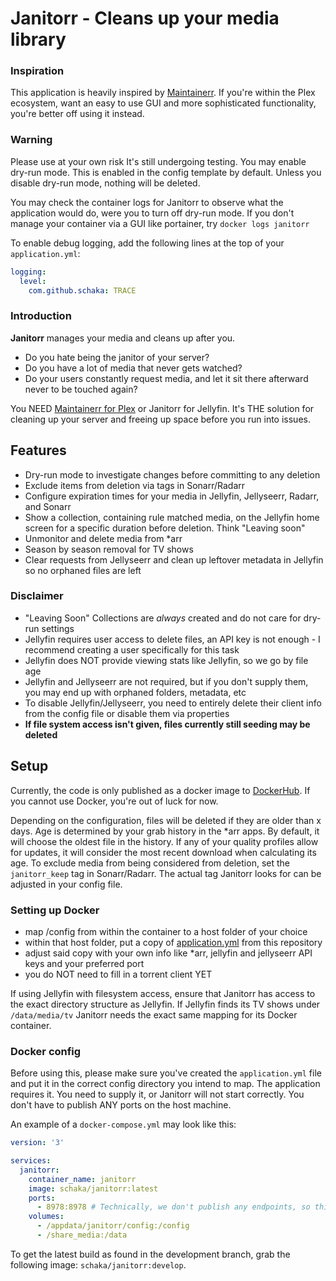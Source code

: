 # Janitorr - Cleans up your media library

### Inspiration
This application is heavily inspired by [Maintainerr](https://github.com/jorenn92/Maintainerr).
If you're within the Plex ecosystem, want an easy to use GUI and more sophisticated functionality, you're better off using it instead.

### Warning
Please use at your own risk It's still undergoing testing.
You may enable dry-run mode. This is enabled in the config template by default.
Unless you disable dry-run mode, nothing will be deleted.

You may check the container logs for Janitorr to observe what the application would do, were you to turn off dry-run mode.
If you don't manage your container via a GUI like portainer, try `docker logs janitorr`

To enable debug logging, add the following lines at the top of your `application.yml`:
```yml
logging:
  level:
    com.github.schaka: TRACE
```

### Introduction
**Janitorr** manages your media and cleans up after you.

- Do you hate being the janitor of your server?
- Do you have a lot of media that never gets watched?
- Do your users constantly request media, and let it sit there afterward never to be touched again?

You NEED [Maintainerr for Plex](https://github.com/jorenn92/Maintainerr) or Janitorr for Jellyfin.
It's THE solution for cleaning up your server and freeing up space before you run into issues.

## Features
- Dry-run mode to investigate changes before committing to any deletion
- Exclude items from deletion via tags in Sonarr/Radarr
- Configure expiration times for your media in Jellyfin, Jellyseerr, Radarr, and Sonarr
- Show a collection, containing rule matched media, on the Jellyfin home screen for a specific duration before deletion. Think "Leaving soon"
- Unmonitor and delete media from *arr
- Season by season removal for TV shows
- Clear requests from Jellyseerr and clean up leftover metadata in Jellyfin so no orphaned files are left

### Disclaimer
- "Leaving Soon" Collections are *always* created and do not care for dry-run settings
- Jellyfin requires user access to delete files, an API key is not enough - I recommend creating a user specifically for this task
- Jellyfin does NOT provide viewing stats like Jellyfin, so we go by file age
- Jellyfin and Jellyseerr are not required, but if you don't supply them, you may end up with orphaned folders, metadata, etc
- To disable Jellyfin/Jellyseerr, you need to entirely delete their client info from the config file or disable them via properties
- **If file system access isn't given, files currently still seeding may be deleted**

## Setup
Currently, the code is only published as a docker image to [DockerHub](https://hub.docker.com/repository/docker/schaka/janitorr/general). If you cannot use Docker, you're out of luck for now.

Depending on the configuration, files will be deleted if they are older than x days. Age is determined by your grab history in the *arr apps.
By default, it will choose the oldest file in the history. If any of your quality profiles allow for updates, it will consider the most recent download when calculating its age.
To exclude media from being considered from deletion, set the `janitorr_keep` tag in Sonarr/Radarr. The actual tag Janitorr looks for can be adjusted in your config file.

### Setting up Docker
- map /config from within the container to a host folder of your choice
- within that host folder, put a copy of [application.yml](https://github.com/Schaka/janitorr/blob/main/src/main/resources/application.yml) from this repository
- adjust said copy with your own info like *arr, jellyfin and jellyseerr API keys and your preferred port
- you do NOT need to fill in a torrent client YET 

If using Jellyfin with filesystem access, ensure that Janitorr has access to the exact directory structure as Jellyfin.
If Jellyfin finds its TV shows under `/data/media/tv` Janitorr needs the exact same mapping for its Docker container.

### Docker config
Before using this, please make sure you've created the `application.yml` file and put it in the correct config directory you intend to map.
The application requires it. You need to supply it, or Janitorr will not start correctly.
You don't have to publish ANY ports on the host machine.

An example of a `docker-compose.yml` may look like this:
```yml
version: '3'

services:
  janitorr:
    container_name: janitorr
    image: schaka/janitorr:latest
    ports:
      - 8978:8978 # Technically, we don't publish any endpoints, so this isn't strictly required
    volumes:
      - /appdata/janitorr/config:/config 
      - /share_media:/data
```

To get the latest build as found in the development branch, grab the following image: `schaka/janitorr:develop`.